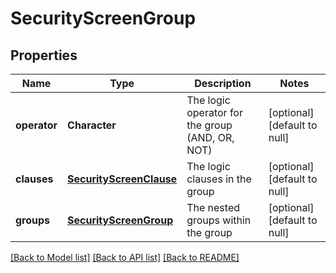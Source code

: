 # SecurityScreenGroup

## Properties
Name | Type | Description | Notes
------------ | ------------- | ------------- | -------------
**operator** | **Character** | The logic operator for the group (AND, OR, NOT) | [optional] [default to null]
**clauses** | [**SecurityScreenClause**](SecurityScreenClause.md) | The logic clauses in the group | [optional] [default to null]
**groups** | [**SecurityScreenGroup**](SecurityScreenGroup.md) | The nested groups within the group | [optional] [default to null]

[[Back to Model list]](../README.md#documentation-for-models) [[Back to API list]](../README.md#documentation-for-api-endpoints) [[Back to README]](../README.md)



